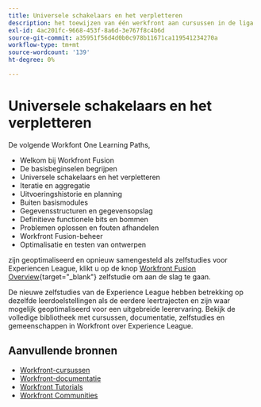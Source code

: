 ```yaml
---
title: Universele schakelaars en het verpletteren
description: het toewijzen van één werkfront aan cursussen in de liga
exl-id: 4ac201fc-9668-453f-8a6d-3e767f8c4b6d
source-git-commit: a35951f56d4d0b0c978b11671ca119541234270a
workflow-type: tm+mt
source-wordcount: '139'
ht-degree: 0%

---
```


# Universele schakelaars en het verpletteren

De volgende Workfont One Learning Paths,

* Welkom bij Workfront Fusion
* De basisbeginselen begrijpen
* Universele schakelaars en het verpletteren
* Iteratie en aggregatie
* Uitvoeringshistorie en planning
* Buiten basismodules
* Gegevensstructuren en gegevensopslag
* Definitieve functionele bits en bommen
* Problemen oplossen en fouten afhandelen
* Workfront Fusion-beheer
* Optimalisatie en testen van ontwerpen

zijn geoptimaliseerd en opnieuw samengesteld als zelfstudies voor Experiencen League, klikt u op de knop [Workfront Fusion Overview](https://experienceleague.adobe.com/docs/workfront-learn/tutorials-workfront/fusion/welcome-to-workfront-fusion/workfront-fusion-overview.html?lang=en){target="_blank"} zelfstudie om aan de slag te gaan.

De nieuwe zelfstudies van de Experience League hebben betrekking op dezelfde leerdoelstellingen als de eerdere leertrajecten en zijn waar mogelijk geoptimaliseerd voor een uitgebreide leerervaring.  Bekijk de volledige bibliotheek met cursussen, documentatie, zelfstudies en gemeenschappen in Workfront over Experience League.

## Aanvullende bronnen

* [Workfront-cursussen](https://experienceleague.adobe.com/?lang=en&amp;Solution=Workfront#courses)
* [Workfront-documentatie](https://experienceleague.adobe.com/docs/workfront.html)
* [Workfront Tutorials](https://experienceleague.adobe.com/docs/workfront-learn/tutorials-workfront/home.html)
* [Workfront Communities](https://experienceleaguecommunities.adobe.com/t5/workfront/ct-p/workfront)
